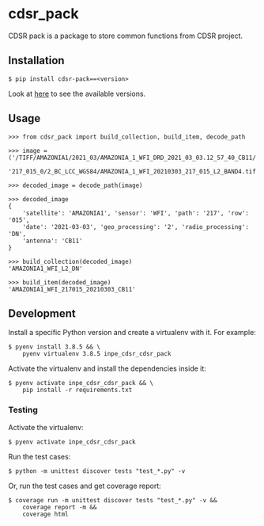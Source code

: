 # cdsr_pack

CDSR pack is a package to store common functions from CDSR project.


## Installation

```
$ pip install cdsr-pack==<version>
```

Look at [here](https://pypi.org/project/cdsr-pack/#history) to see the available versions.


## Usage

```
>>> from cdsr_pack import build_collection, build_item, decode_path

>>> image = ('/TIFF/AMAZONIA1/2021_03/AMAZONIA_1_WFI_DRD_2021_03_03.12_57_40_CB11/'
             '217_015_0/2_BC_LCC_WGS84/AMAZONIA_1_WFI_20210303_217_015_L2_BAND4.tif')

>>> decoded_image = decode_path(image)

>>> decoded_image
{
    'satellite': 'AMAZONIA1', 'sensor': 'WFI', 'path': '217', 'row': '015',
    'date': '2021-03-03', 'geo_processing': '2', 'radio_processing': 'DN',
    'antenna': 'CB11'
}

>>> build_collection(decoded_image)
'AMAZONIA1_WFI_L2_DN'

>>> build_item(decoded_image)
'AMAZONIA1_WFI_217015_20210303_CB11'
```

## Development

Install a specific Python version and create a virtualenv with it. For example:

```
$ pyenv install 3.8.5 && \
    pyenv virtualenv 3.8.5 inpe_cdsr_cdsr_pack
```

Activate the virtualenv and install the dependencies inside it:

```
$ pyenv activate inpe_cdsr_cdsr_pack && \
    pip install -r requirements.txt
```


### Testing

Activate the virtualenv:

```
$ pyenv activate inpe_cdsr_cdsr_pack
```

Run the test cases:

```
$ python -m unittest discover tests "test_*.py" -v
```

Or, run the test cases and get coverage report:

```
$ coverage run -m unittest discover tests "test_*.py" -v &&
    coverage report -m &&
    coverage html
```

